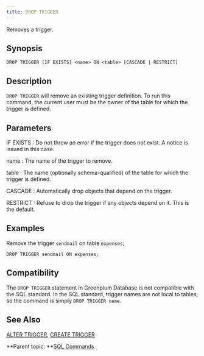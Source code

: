 ```yaml
---
title: DROP TRIGGER 
---
```


Removes a trigger.

## <a id="section2"></a>Synopsis 

``` {#sql_command_synopsis}
DROP TRIGGER [IF EXISTS] <name> ON <table> [CASCADE | RESTRICT]
```

## <a id="section3"></a>Description 

`DROP TRIGGER` will remove an existing trigger definition. To run this command, the current user must be the owner of the table for which the trigger is defined.

## <a id="section4"></a>Parameters 

IF EXISTS
:   Do not throw an error if the trigger does not exist. A notice is issued in this case.

name
:   The name of the trigger to remove.

table
:   The name \(optionally schema-qualified\) of the table for which the trigger is defined.

CASCADE
:   Automatically drop objects that depend on the trigger.

RESTRICT
:   Refuse to drop the trigger if any objects depend on it. This is the default.

## <a id="section5"></a>Examples 

Remove the trigger `sendmail` on table `expenses`;

```
DROP TRIGGER sendmail ON expenses;
```

## <a id="section6"></a>Compatibility 

The `DROP TRIGGER` statement in Greenplum Database is not compatible with the SQL standard. In the SQL standard, trigger names are not local to tables, so the command is simply `DROP TRIGGER name`.

## <a id="section7"></a>See Also 

[ALTER TRIGGER](ALTER_TRIGGER.html), [CREATE TRIGGER](CREATE_TRIGGER.html)

**Parent topic: **[SQL Commands](../sql_commands/sql_ref.html)

